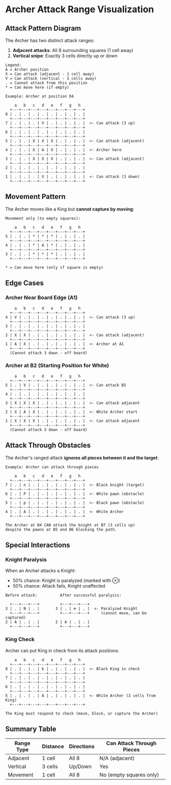 # Archer Attack Range Visualization

## Attack Pattern Diagram

The Archer has two distinct attack ranges:
1. **Adjacent attacks**: All 8 surrounding squares (1 cell away)
2. **Vertical snipe**: Exactly 3 cells directly up or down

```
Legend:
A = Archer position
X = Can attack (adjacent - 1 cell away)
V = Can attack (vertical - 3 cells away)
. = Cannot attack from this position
* = Can move here (if empty)

Example: Archer at position D4

    a   b   c   d   e   f   g   h
  +---+---+---+---+---+---+---+---+
8 | . | . | . | . | . | . | . | . |
  +---+---+---+---+---+---+---+---+
7 | . | . | . | V | . | . | . | . |  <- Can attack (3 up)
  +---+---+---+---+---+---+---+---+
6 | . | . | . | . | . | . | . | . |
  +---+---+---+---+---+---+---+---+
5 | . | . | X | X | X | . | . | . |  <- Can attack (adjacent)
  +---+---+---+---+---+---+---+---+
4 | . | . | X | A | X | . | . | . |  <- Archer here
  +---+---+---+---+---+---+---+---+
3 | . | . | X | X | X | . | . | . |  <- Can attack (adjacent)
  +---+---+---+---+---+---+---+---+
2 | . | . | . | . | . | . | . | . |
  +---+---+---+---+---+---+---+---+
1 | . | . | . | V | . | . | . | . |  <- Can attack (3 down)
  +---+---+---+---+---+---+---+---+
```

## Movement Pattern

The Archer moves like a King but **cannot capture by moving**:

```
Movement only (to empty squares):

    a   b   c   d   e   f   g   h
  +---+---+---+---+---+---+---+---+
5 | . | . | * | * | * | . | . | . |
  +---+---+---+---+---+---+---+---+
4 | . | . | * | A | * | . | . | . |
  +---+---+---+---+---+---+---+---+
3 | . | . | * | * | * | . | . | . |
  +---+---+---+---+---+---+---+---+

* = Can move here (only if square is empty)
```

## Edge Cases

### Archer Near Board Edge (A1)

```
    a   b   c   d   e   f   g   h
  +---+---+---+---+---+---+---+---+
4 | V | . | . | . | . | . | . | . |  <- Can attack (3 up)
  +---+---+---+---+---+---+---+---+
3 | . | . | . | . | . | . | . | . |
  +---+---+---+---+---+---+---+---+
2 | X | X | . | . | . | . | . | . |  <- Can attack (adjacent)
  +---+---+---+---+---+---+---+---+
1 | A | X | . | . | . | . | . | . |  <- Archer at A1
  +---+---+---+---+---+---+---+---+
  (Cannot attack 3 down - off board)
```

### Archer at B2 (Starting Position for White)

```
    a   b   c   d   e   f   g   h
  +---+---+---+---+---+---+---+---+
5 | . | V | . | . | . | . | . | . |  <- Can attack B5
  +---+---+---+---+---+---+---+---+
4 | . | . | . | . | . | . | . | . |
  +---+---+---+---+---+---+---+---+
3 | X | X | X | . | . | . | . | . |  <- Can attack adjacent
  +---+---+---+---+---+---+---+---+
2 | X | A | X | . | . | . | . | . |  <- White Archer start
  +---+---+---+---+---+---+---+---+
1 | X | X | X | . | . | . | . | . |  <- Can attack adjacent
  +---+---+---+---+---+---+---+---+
  (Cannot attack 3 down - off board)
```

## Attack Through Obstacles

The Archer's ranged attack **ignores all pieces between it and the target**:

```
Example: Archer can attack through pieces

    a   b   c   d   e   f   g   h
  +---+---+---+---+---+---+---+---+
7 | . | n | . | . | . | . | . | . |  <- Black knight (target)
  +---+---+---+---+---+---+---+---+
6 | . | P | . | . | . | . | . | . |  <- White pawn (obstacle)
  +---+---+---+---+---+---+---+---+
5 | . | p | . | . | . | . | . | . |  <- Black pawn (obstacle)
  +---+---+---+---+---+---+---+---+
4 | . | A | . | . | . | . | . | . |  <- White Archer
  +---+---+---+---+---+---+---+---+

The Archer at B4 CAN attack the knight at B7 (3 cells up)
despite the pawns at B5 and B6 blocking the path.
```

## Special Interactions

### Knight Paralysis

When an Archer attacks a Knight:
- 50% chance: Knight is paralyzed (marked with ⊗)
- 50% chance: Attack fails, Knight unaffected

```
Before attack:          After successful paralysis:
    
  +---+---+---+         +---+---+---+
3 | . | N | . |       3 | . | ⊗ | . |  <- Paralyzed Knight
  +---+---+---+         +---+---+---+     (cannot move, can be captured)
2 | A | . | . |       2 | A | . | . |
  +---+---+---+         +---+---+---+
```

### King Check

Archer can put King in check from its attack positions:

```
    a   b   c   d   e   f   g   h
  +---+---+---+---+---+---+---+---+
8 | . | . | . | k | . | . | . | . |  <- Black King in check
  +---+---+---+---+---+---+---+---+
7 | . | . | . | . | . | . | . | . |
  +---+---+---+---+---+---+---+---+
6 | . | . | . | . | . | . | . | . |
  +---+---+---+---+---+---+---+---+
5 | . | . | . | A | . | . | . | . |  <- White Archer (3 cells from King)
  +---+---+---+---+---+---+---+---+

The King must respond to check (move, block, or capture the Archer)
```

## Summary Table

| Range Type | Distance | Directions | Can Attack Through Pieces |
|------------|----------|------------|---------------------------|
| Adjacent   | 1 cell   | All 8      | N/A (adjacent)           |
| Vertical   | 3 cells  | Up/Down    | Yes                      |
| Movement   | 1 cell   | All 8      | No (empty squares only)  |